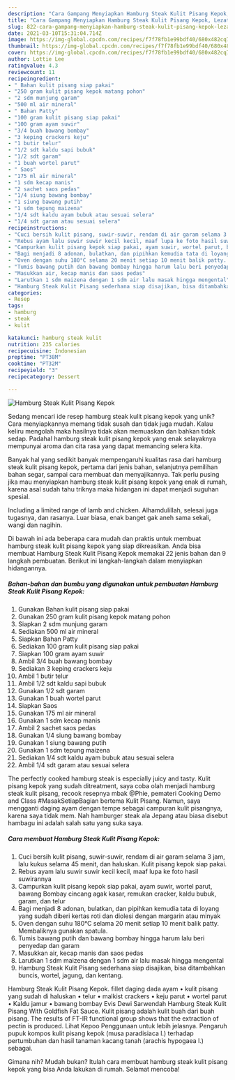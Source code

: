 ```yaml
---
description: "Cara Gampang Menyiapkan Hamburg Steak Kulit Pisang Kepok, Lezat Sekali"
title: "Cara Gampang Menyiapkan Hamburg Steak Kulit Pisang Kepok, Lezat Sekali"
slug: 822-cara-gampang-menyiapkan-hamburg-steak-kulit-pisang-kepok-lezat-sekali
date: 2021-03-10T15:31:04.714Z
image: https://img-global.cpcdn.com/recipes/f7f78fb1e99bdf40/680x482cq70/hamburg-steak-kulit-pisang-kepok-foto-resep-utama.jpg
thumbnail: https://img-global.cpcdn.com/recipes/f7f78fb1e99bdf40/680x482cq70/hamburg-steak-kulit-pisang-kepok-foto-resep-utama.jpg
cover: https://img-global.cpcdn.com/recipes/f7f78fb1e99bdf40/680x482cq70/hamburg-steak-kulit-pisang-kepok-foto-resep-utama.jpg
author: Lottie Lee
ratingvalue: 4.3
reviewcount: 11
recipeingredient:
- " Bahan kulit pisang siap pakai"
- "250 gram kulit pisang kepok matang pohon"
- "2 sdm munjung garam"
- "500 ml air mineral"
- " Bahan Patty"
- "100 gram kulit pisang siap pakai"
- "100 gram ayam suwir"
- "3/4 buah bawang bombay"
- "3 keping crackers keju"
- "1 butir telur"
- "1/2 sdt kaldu sapi bubuk"
- "1/2 sdt garam"
- "1 buah wortel parut"
- " Saos"
- "175 ml air mineral"
- "1 sdm kecap manis"
- "2 sachet saos pedas"
- "1/4 siung bawang bombay"
- "1 siung bawang putih"
- "1 sdm tepung maizena"
- "1/4 sdt kaldu ayam bubuk atau sesuai selera"
- "1/4 sdt garam atau sesuai selera"
recipeinstructions:
- "Cuci bersih kulit pisang, suwir-suwir, rendam di air garam selama 3 jam, lalu kukus selama 45 menit, dan haluskan. Kulit pisang kepok siap pakai."
- "Rebus ayam lalu suwir suwir kecil kecil, maaf lupa ke foto hasil suwirannya"
- "Campurkan kulit pisang kepok siap pakai, ayam suwir, wortel parut, bawang Bombay cincang agak kasar, remukan cracker, kaldu bubuk, garam, dan telur"
- "Bagi menjadi 8 adonan, bulatkan, dan pipihkan kemudia tata di loyang yang sudah diberi kertas roti dan diolesi dengan margarin atau minyak"
- "Oven dengan suhu 180°C selama 20 menit setiap 10 menit balik patty. Membaliknya gunakan spatula."
- "Tumis bawang putih dan bawang bombay hingga harum lalu beri penyedap dan garam"
- "Masukkan air, kecap manis dan saos pedas"
- "Larutkan 1 sdm maizena dengan 1 sdm air lalu masak hingga mengental"
- "Hamburg Steak Kulit Pisang sederhana siap disajikan, bisa ditambahkan buncis, wortel, jagung, dan kentang."
categories:
- Resep
tags:
- hamburg
- steak
- kulit

katakunci: hamburg steak kulit 
nutrition: 235 calories
recipecuisine: Indonesian
preptime: "PT38M"
cooktime: "PT32M"
recipeyield: "3"
recipecategory: Dessert

---
```



![Hamburg Steak Kulit Pisang Kepok](https://img-global.cpcdn.com/recipes/f7f78fb1e99bdf40/680x482cq70/hamburg-steak-kulit-pisang-kepok-foto-resep-utama.jpg)

Sedang mencari ide resep hamburg steak kulit pisang kepok yang unik? Cara menyiapkannya memang tidak susah dan tidak juga mudah. Kalau keliru mengolah maka hasilnya tidak akan memuaskan dan bahkan tidak sedap. Padahal hamburg steak kulit pisang kepok yang enak selayaknya mempunyai aroma dan cita rasa yang dapat memancing selera kita.

Banyak hal yang sedikit banyak mempengaruhi kualitas rasa dari hamburg steak kulit pisang kepok, pertama dari jenis bahan, selanjutnya pemilihan bahan segar, sampai cara membuat dan menyajikannya. Tak perlu pusing jika mau menyiapkan hamburg steak kulit pisang kepok yang enak di rumah, karena asal sudah tahu triknya maka hidangan ini dapat menjadi suguhan spesial.

Including a limited range of lamb and chicken. Alhamdulillah, selesai juga tugasnya, dan rasanya. Luar biasa, enak banget gak aneh sama sekali, wangi dan nagihin.


Di bawah ini ada beberapa cara mudah dan praktis untuk membuat hamburg steak kulit pisang kepok yang siap dikreasikan. Anda bisa membuat Hamburg Steak Kulit Pisang Kepok memakai 22 jenis bahan dan 9 langkah pembuatan. Berikut ini langkah-langkah dalam menyiapkan hidangannya.

<!--inarticleads1-->

##### Bahan-bahan dan bumbu yang digunakan untuk pembuatan Hamburg Steak Kulit Pisang Kepok:

1. Gunakan  Bahan kulit pisang siap pakai
1. Gunakan 250 gram kulit pisang kepok matang pohon
1. Siapkan 2 sdm munjung garam
1. Sediakan 500 ml air mineral
1. Siapkan  Bahan Patty
1. Sediakan 100 gram kulit pisang siap pakai
1. Siapkan 100 gram ayam suwir
1. Ambil 3/4 buah bawang bombay
1. Sediakan 3 keping crackers keju
1. Ambil 1 butir telur
1. Ambil 1/2 sdt kaldu sapi bubuk
1. Gunakan 1/2 sdt garam
1. Gunakan 1 buah wortel parut
1. Siapkan  Saos
1. Gunakan 175 ml air mineral
1. Gunakan 1 sdm kecap manis
1. Ambil 2 sachet saos pedas
1. Gunakan 1/4 siung bawang bombay
1. Gunakan 1 siung bawang putih
1. Gunakan 1 sdm tepung maizena
1. Sediakan 1/4 sdt kaldu ayam bubuk atau sesuai selera
1. Ambil 1/4 sdt garam atau sesuai selera


The perfectly cooked hamburg steak is especially juicy and tasty. Kulit pisang kepok yang sudah ditreatment, saya coba olah menjadi hamburg steak kulit pisang, recook resepnya mbak @Phie, pemateri Cooking Demo and Class #MasakSetiapBagian bertema Kulit Pisang. Namun, saya mengganti daging ayam dengan tempe sebagai campuran kulit pisangnya, karena saya tidak mem. Nah hamburger steak ala Jepang atau biasa disebut hambagu ini adalah salah satu yang suka saya. 

<!--inarticleads2-->

##### Cara membuat Hamburg Steak Kulit Pisang Kepok:

1. Cuci bersih kulit pisang, suwir-suwir, rendam di air garam selama 3 jam, lalu kukus selama 45 menit, dan haluskan. Kulit pisang kepok siap pakai.
1. Rebus ayam lalu suwir suwir kecil kecil, maaf lupa ke foto hasil suwirannya
1. Campurkan kulit pisang kepok siap pakai, ayam suwir, wortel parut, bawang Bombay cincang agak kasar, remukan cracker, kaldu bubuk, garam, dan telur
1. Bagi menjadi 8 adonan, bulatkan, dan pipihkan kemudia tata di loyang yang sudah diberi kertas roti dan diolesi dengan margarin atau minyak
1. Oven dengan suhu 180°C selama 20 menit setiap 10 menit balik patty. Membaliknya gunakan spatula.
1. Tumis bawang putih dan bawang bombay hingga harum lalu beri penyedap dan garam
1. Masukkan air, kecap manis dan saos pedas
1. Larutkan 1 sdm maizena dengan 1 sdm air lalu masak hingga mengental
1. Hamburg Steak Kulit Pisang sederhana siap disajikan, bisa ditambahkan buncis, wortel, jagung, dan kentang.


Hamburg Steak Kulit Pisang Kepok. fillet daging dada ayam • kulit pisang yang sudah di haluskan • telur • malkist crackers • keju parut • wortel parut • Kaldu jamur • bawang bombay Evis Dewi Sarwendah Hamburg Steak Kulit Pisang With Goldfish Fat Sauce. Kulit pisang adalah kulit buah dari buah pisang. The results of FT-IR functional group shows that the extraction of pectin is produced. Lihat Kepoo Penggunaan untuk lebih jelasnya. Pengaruh pupuk kompos kulit pisang kepok (musa paradisiaca l.) terhadap pertumbuhan dan hasil tanaman kacang tanah (arachis hypogaea l.) sebagai. 

Gimana nih? Mudah bukan? Itulah cara membuat hamburg steak kulit pisang kepok yang bisa Anda lakukan di rumah. Selamat mencoba!
